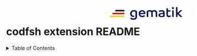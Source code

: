 <img align="right" width="250" height="47" src="images/Gematik_Logo_Flag_With_Background.png"/> <br/>

# codfsh extension README

<details>
  <summary>Table of Contents</summary>
  <ol>
    <li>
      <a href="#about-the-project">About The Project</a>
       <ul>
        <li><a href="#release-notes">Release Notes</a></li>
      </ul>
    </li>
    <li>
      <a href="#features">Features</a>
      <ul>
        <li><a href="#execute-sushi-shorthand">Execute Sushi Shorthand</a></li>
        <li><a href="#execute-hapi-validator">Execute Hapi Validator</a></li>
        <li><a href="##install-missing-fhir-packages-from-your-sushi-configyaml">Install missing FHIR Packages from your sushi-config.yaml</a></li>
      </ul>
    </li>
    <li>
      <a href="#requirements">Requirements</a>
       <ul>
        <li><a href="#install-java-jre">Install Java JRE</a></li>
        <li><a href="#install-dotnet-sdk">Install dotnet SDK</a></li>
        <li><a href="#install-npm">Install npm</a></li>
        <li><a href="#install-sushi-shorthand">Install Sushi Shorthand</a></li>
        <li><a href="#install-firelyterminal-optional">Install firely.terminal (optional)</a></li>
        <li><a href="#download-hapi-fhir-validator">Download HAPI FHIR validator</a></li>
      </ul>
    </li>
    <li>
      <a href="#extension-settings">Extension Settings</a>
      <ul>
        <li><a href="#configuring-additional-parameters-for-hapi-validator">Configuring Additional Parameters for HAPI Validator</a></li>
      </ul>
    </li>
  </ol>

## About The Project
This extension wraps SUSHI (FHIR Shorthand) and the HAPI Validator, providing comprehensive warning and error messages. It allows you to "run" your .fsh shorthand files to both generate FHIR .json files and validate them simultaneously.

### Release Notes

See [CHANGELOG.md](./CHANGELOG.md) for all information regarding the (newest) releases.

## Features

Key features are the commands to run SUSHI and/or Hapi validator via `CTRL`+`Shift`+`P`-Prompt

![run Commands Prompt][runCommands]

### Execute Sushi Shorthand

Execute SUSHI Shorthand with `Run Sushi` command to get line-based error or warning messages in the Problems tab of your terminal.

![sushi Errors Example][errorImage]

> Tip: You can bind a key to execute SUSHI Shorthand. We recommend you use 'F5' to run SUSHI.

### Execute Hapi Validator

Execute the HAPI Validator with the Run HAPI Validator command to get line-based error or warning messages in the Problems tab of your terminal.

### Install missing FHIR Packages from your sushi-config.yaml
![Dependency will be checked and installed ][dependencyImage]

If you have Firely Terminal installed and a `sushi-config.yaml` file present in your current project, the necessary dependencies will be checked. If they are not present, they will be installed with a click.

## Requirements

The SUSHI Shorthand and HAPI Validator must be installed on your system. These two FHIR Tools depend on other libraries and tools. Please follow the steps below to set up your `codfsh` environment.

### Install Java JRE

Java JRE is needed to run the Hapi validator. Any newer version will be fine. The Hapi documentation refers to > JDK 17

```
sudo apt install default-jre
```

### Install dotnet SDK

Dotnet SDK >= 6.0 is needed to run firely.terminal

```
sudo apt install dotnet-sdk-6.0
```

### Install npm

npm is needed to run SUSHI.

```
sudo apt install nodejs
```

```
sudo apt install npm
```

### Install Sushi Shorthand

SUSHI is the interpreter for `.fsh` files to create FHIR JSON files as your FHIR Specification.

```
sudo npm install -g fsh-sushi
```

### Install firely.terminal (optional)

The Firely Terminal will be used in the background to manage your `~/.fhir` package library.

```
sudo dotnet tool install --global firely.terminal
```

The path of the HAPI Validator needs to be specified in the settings of the extension.

### Download HAPI FHIR validator
HAPI FHIR Validator is used via its command line interface. To download the HAPI FHIR Validator, please refer to the [official documentation](https://hapifhir.io/hapi-fhir/docs/getting_started/downloading_and_importing.html)

Alternatively, you can download the `.jar` file directly:

```
wget https://github.com/hapifhir/org.hl7.fhir.core/releases/latest/download/validator_cli.jar
```

The path to the downloaded HAPI Validator jar-file needs to be specified in the settings of the extension.

## Extension Settings

To work properly the following settings need to be set:

![Settings][settings]

### Configuring Additional Parameters for HAPI Validator

The extension supports additional parameter configuration for HAPI Validator. These parameters influence the behavior of the validation process. You can set these parameters in two ways:

1. **Via the settings file:** The settings file is specified in your configuration under the `codfsh.HapiValidator.Settings.SettingsFile` key. The parameters should be specified under the `hapi_parameters` section in this YAML file. Each parameter should be a key-value pair. If a parameter doesn't require a value, you can set it as `true`. Here is an example:
```
    hapi_parameters:
      jurisdiction: DE
      locale: de-DE
      tx: n/a
      debug: true
      proxy: 192.168.110.10:3128
```

2. **Via the configuration field:** You can specify additional parameters directly in your configuration under the `codfsh.HapiValidator.Settings.AdditionalParameter` key. Here you can specify parameters as a string, each starting with a dash `-`. If a parameter doesn't need a value, simply write its name. If it requires a value, provide it after a space. Here's an example:
```
    "-jurisdiction DE -locale de-DE -tx n/a -debug"
```
If a parameter is set in both the settings file and the configuration field, it will only be used once in the validation command.

This gives you flexibility in configuring your validation parameters. For instance, you might want to set common parameters in the settings file and override or add specific ones via the configuration field for a particular workspace.

To see all the available parameters for the HAPI Validator, please refer to the HAPI Validator documentation.


[runCommands]: https://github.com/gematik/codfsh/raw/main/images/runCommands.png
[errorImage]: https://github.com/gematik/codfsh/raw/main/images/sushiErrors.png
[settings]: https://github.com/gematik/codfsh/raw/main/images/settings.png
[dependencyImage]: https://github.com/gematik/codfsh/raw/main/images/install_missing_dependencies.gif